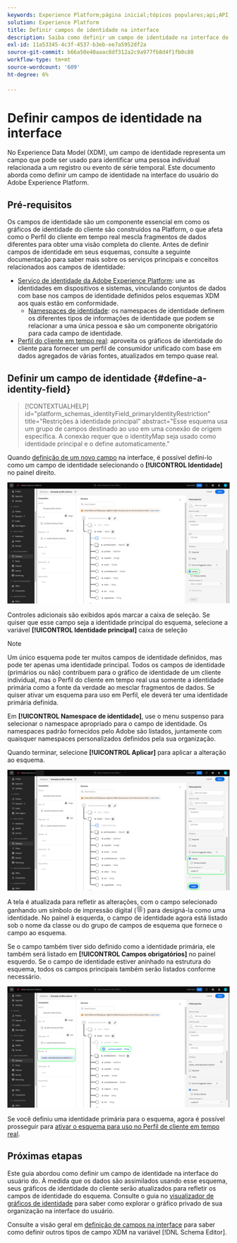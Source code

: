 ```yaml
---
keywords: Experience Platform;página inicial;tópicos populares;api;API;XDM;sistema XDM;modelo de dados de experiência;modelo de dados;iu;espaço de trabalho;identidade;campo;
solution: Experience Platform
title: Definir campos de identidade na interface
description: Saiba como definir um campo de identidade na interface do usuário do Experience Platform.
exl-id: 11a53345-4c3f-4537-b3eb-ee7a5952df2a
source-git-commit: b66a50e40aaac8df312a2c9a977fb8d4f1fb0c80
workflow-type: tm+mt
source-wordcount: '609'
ht-degree: 6%

---
```


# Definir campos de identidade na interface

No Experience Data Model (XDM), um campo de identidade representa um campo que pode ser usado para identificar uma pessoa individual relacionada a um registro ou evento de série temporal. Este documento aborda como definir um campo de identidade na interface do usuário do Adobe Experience Platform.

## Pré-requisitos

Os campos de identidade são um componente essencial em como os gráficos de identidade do cliente são construídos na Platform, o que afeta como o Perfil do cliente em tempo real mescla fragmentos de dados diferentes para obter uma visão completa do cliente. Antes de definir campos de identidade em seus esquemas, consulte a seguinte documentação para saber mais sobre os serviços principais e conceitos relacionados aos campos de identidade:

* [Serviço de identidade da Adobe Experience Platform](../../../identity-service/home.md): une as identidades em dispositivos e sistemas, vinculando conjuntos de dados com base nos campos de identidade definidos pelos esquemas XDM aos quais estão em conformidade.
   * [Namespaces de identidade](../../../identity-service/namespaces.md): os namespaces de identidade definem os diferentes tipos de informações de identidade que podem se relacionar a uma única pessoa e são um componente obrigatório para cada campo de identidade.
* [Perfil do cliente em tempo real](../../../profile/home.md): aproveita os gráficos de identidade do cliente para fornecer um perfil de consumidor unificado com base em dados agregados de várias fontes, atualizados em tempo quase real.

## Definir um campo de identidade {#define-a-identity-field}

>[!CONTEXTUALHELP]
>id="platform_schemas_identityField_primaryIdentityRestriction"
>title="Restrições à identidade principal"
>abstract="Esse esquema usa um grupo de campos destinado ao uso em uma conexão de origem específica. A conexão requer que o identityMap seja usado como identidade principal e o define automaticamente."

Quando [definição de um novo campo](./overview.md#define) na interface, é possível defini-lo como um campo de identidade selecionando o **[!UICONTROL Identidade]** no painel direito.

![](../../images/ui/fields/special/identity.png)

Controles adicionais são exibidos após marcar a caixa de seleção. Se quiser que esse campo seja a identidade principal do esquema, selecione a variável **[!UICONTROL Identidade principal]** caixa de seleção

>[!NOTE]
>
>Um único esquema pode ter muitos campos de identidade definidos, mas pode ter apenas uma identidade principal. Todos os campos de identidade (primários ou não) contribuem para o gráfico de identidade de um cliente individual, mas o Perfil do cliente em tempo real usa somente a identidade primária como a fonte da verdade ao mesclar fragmentos de dados. Se quiser ativar um esquema para uso em Perfil, ele deverá ter uma identidade primária definida.

Em **[!UICONTROL Namespace de identidade]**, use o menu suspenso para selecionar o namespace apropriado para o campo de identidade. Os namespaces padrão fornecidos pelo Adobe são listados, juntamente com quaisquer namespaces personalizados definidos pela sua organização.

Quando terminar, selecione **[!UICONTROL Aplicar]** para aplicar a alteração ao esquema.

![](../../images/ui/fields/special/identity-config.png)

A tela é atualizada para refletir as alterações, com o campo selecionado ganhando um símbolo de impressão digital (![](../../images/ui/fields/special/identity-symbol.png)) para designá-la como uma identidade. No painel à esquerda, o campo de identidade agora está listado sob o nome da classe ou do grupo de campos de esquema que fornece o campo ao esquema.

Se o campo também tiver sido definido como a identidade primária, ele também será listado em **[!UICONTROL Campos obrigatórios]** no painel esquerdo. Se o campo de identidade estiver aninhado na estrutura do esquema, todos os campos principais também serão listados conforme necessário.

![](../../images/ui/fields/special/identity-applied.png)

Se você definiu uma identidade primária para o esquema, agora é possível prosseguir para [ativar o esquema para uso no Perfil de cliente em tempo real](../resources/schemas.md#profile).

## Próximas etapas

Este guia abordou como definir um campo de identidade na interface do usuário do. À medida que os dados são assimilados usando esse esquema, seus gráficos de identidade do cliente serão atualizados para refletir os campos de identidade do esquema. Consulte o guia no [visualizador de gráficos de identidade](../../../identity-service/ui/identity-graph-viewer.md) para saber como explorar o gráfico privado de sua organização na interface do usuário.

Consulte a visão geral em [definição de campos na interface](./overview.md#special) para saber como definir outros tipos de campo XDM na variável [!DNL Schema Editor].
